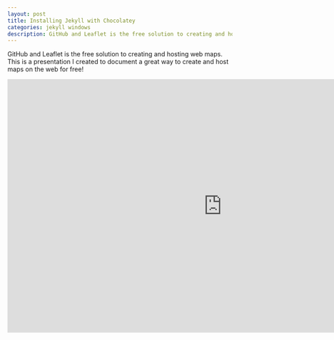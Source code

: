 ```yaml
---
layout: post
title: Installing Jekyll with Chocolatey
categories: jekyll windows
description: GitHub and Leaflet is the free solution to creating and hosting web maps.
---
```


GitHub and Leaflet is the free solution to creating and hosting web maps. This is a presentation I created to document a great way to create and host maps on the web for free!

<iframe src="https://docs.google.com/presentation/d/1C27hDYrXOO4X7YKrygxoccybJ5iwHUXJ-s_oByBGYJo/embed?start=false&loop=false&delayms=5000" frameborder="0" width="960" height="569" allowfullscreen="true" mozallowfullscreen="true" webkitallowfullscreen="true"></iframe>
